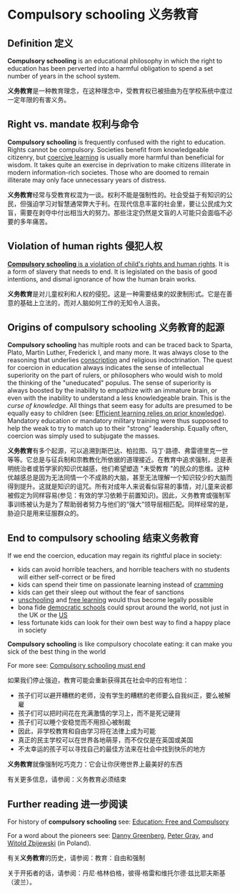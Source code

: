# Compulsory schooling 义务教育

## Definition 定义

**Compulsory schooling** is an educational philosophy in which the right to education has been perverted into a harmful obligation to spend a set number of years in the school system.

**义务教育**是一种教育理念，在这种理念中，受教育权已被扭曲为在学校系统中度过一定年限的有害义务。

## Right vs. mandate 权利与命令

**Compulsory schooling** is frequently confused with the right to education. Rights cannot be compulsory. Societies benefit from knowledgeable citizenry, but [coercive learning](https://supermemo.guru/wiki/Coercive_learning) is usually more harmful than beneficial for wisdom. It takes quite an exercise in deprivation to make citizens illiterate in modern information-rich societes. Those who are doomed to remain illiterate may only face unnecessary years of distress.

**义务教育**经常与受教育权混为一谈。权利不能是强制性的。社会受益于有知识的公民，但强迫学习对智慧通常弊大于利。在现代信息丰富的社会里，要让公民成为文盲，需要在剥夺中付出相当大的努力。那些注定仍然是文盲的人可能只会面临不必要的多年痛苦。

## Violation of human rights 侵犯人权

[**Compulsory schooling** is a violation of child's rights and human rights](https://supermemo.guru/wiki/Children's_Freedom:_A_Human_Rights_Perspective). It is a form of slavery that needs to end. It is legislated on the basis of good intentions, and dismal ignorance of how the human brain works.

**义务教育**是对儿童权利和人权的侵犯。这是一种需要结束的奴隶制形式。它是在善意的基础上立法的，而对人脑如何工作的无知令人沮丧。

## Origins of compulsory schooling 义务教育的起源

**Compulsory schooling** has multiple roots and can be traced back to Sparta, Plato, Martin Luther, Frederick I, and many more. It was always close to the reasoning that underlies [conscription](https://supermemo.guru/wiki/Conscription) and religious indoctrination. The quest for coercion in education always indicates the sense of intellectual superiority on the part of rulers, or philosophers who would wish to mold the thinking of the "uneducated" populus. The sense of superiority is always boosted by the inability to empathize with an immature brain, or even with the inability to understand a less knowledgeable brain. This is the *curse of knowledge*. All things that seem easy for adults are presumed to be equally easy to children (see: [Efficient learning relies on prior knowledge](https://supermemo.guru/wiki/Learntropy)). Mandatory education or mandatory military training were thus supposed to help the weak to try to match up to their "strong" leadership. Equally often, coercion was simply used to subjugate the masses.

**义务教育**有多个起源，可以追溯到斯巴达、柏拉图、马丁·路德、弗雷德里克一世等等。它总是与征兵制和宗教教化所依据的道理接近。在教育中追求强制，总是表明统治者或哲学家的知识优越感，他们希望塑造 "未受教育 "的民众的思维。这种优越感总是因为无法同情一个不成熟的大脑，甚至无法理解一个知识较少的大脑而得到提升。这就是知识的诅咒。所有对成年人来说看似容易的事情，对儿童来说都被假定为同样容易(参见：有效的学习依赖于前置知识)。因此，义务教育或强制军事训练被认为是为了帮助弱者努力与他们的“强大”领导层相匹配。同样经常的是，胁迫只是用来征服群众的。

## End to compulsory schooling 结束义务教育

If we end the coercion, education may regain its rightful place in society:

- kids can avoid horrible teachers, and horrible teachers with no students will either self-correct or be fired
- kids can spend their time on passionate learning instead of [cramming](https://supermemo.guru/wiki/Cramming)
- kids can get their sleep out without the fear of sanctions
- [unschooling](https://supermemo.guru/wiki/Unschooling) and [free learning](https://supermemo.guru/wiki/Free_learning) would thus become legally possible
- bona fide [democratic schools](https://supermemo.guru/wiki/Democratic_school) could sprout around the world, not just in the UK or the [US](https://supermemo.guru/wiki/Sudbury_Valley_School)
- less fortunate kids can look for their own best way to find a happy place in society

**Compulsory schooling** is like compulsory chocolate eating: it can make you sick of the best thing in the world

For more see: [Compulsory schooling must end](https://supermemo.guru/wiki/Compulsory_schooling_must_end)

如果我们停止强迫，教育可能会重新获得其在社会中的应有地位：

- 孩子们可以避开糟糕的老师，没有学生的糟糕的老师要么自我纠正，要么被解雇
- 孩子们可以把时间花在充满激情的学习上，而不是死记硬背
- 孩子们可以睡个安稳觉而不用担心被制裁
- 因此，非学校教育和自由学习将在法律上成为可能
- 真正的民主学校可以在世界各地萌芽，而不仅仅是在英国或美国
- 不太幸运的孩子可以寻找自己的最佳方法来在社会中找到快乐的地方

**义务教育**就像强制吃巧克力：它会让你厌倦世界上最美好的东西

有关更多信息，请参阅：义务教育必须结束

## Further reading 进一步阅读

For history of **compulsory schooling** see: [Education: Free and Compulsory](https://supermemo.guru/wiki/Education:_Free_and_Compulsory)

For a word about the pioneers see: [Danny Greenberg](https://supermemo.guru/wiki/Danny_Greenberg), [Peter Gray](https://supermemo.guru/wiki/Peter_Gray), and [Witold Zbijewski](https://supermemo.guru/wiki/Witold_Zbijewski) (in Poland).

有关**义务教育**的历史，请参阅：教育：自由和强制

关于开拓者的话，请参阅：丹尼·格林伯格，彼得·格雷和维托尔德·兹比耶夫斯基（波兰）。